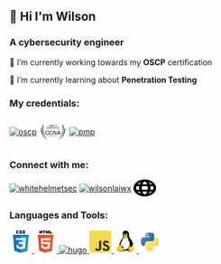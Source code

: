 <h2 align="left">👋 Hi I'm Wilson</h2>
<h3 align="left">A cybersecurity engineer</h3>

🔭 I’m currently working towards my **OSCP** certification

🌱 I’m currently learning about **Penetration Testing**

<h3 align="left">My credentials:</h3>
<p align="left">
  <a href="https://credentials.offsec.com/f3f89865-b1aa-4b65-9cce-c05ec551de98" target="blank"><img align="center" src="https://api.accredible.com/v1/frontend/credential_website_embed_image/badge/161210504" alt="oscp" height="50" width="50" /></a>
  <a href="https://www.credly.com/badges/15de7f43-3b17-4ed9-85f8-cde9ec090c69/public_url" target="blank"><img align="center" src="https://raw.githubusercontent.com/whitehelmetsec/whitehelmetsec/main/assets/ccna_600.png" alt="ccna" height="50" width="50" /></a>
  <a href="https://www.credly.com/badges/b0e8ad6e-113c-4201-a198-b030117eec56/public_url" target="blank"><img align="center" src="https://raw.githubusercontent.com/wilsonlaiwx/wilsonlaiwx/main/assets/pmp-600px.png" alt="pmp" height="50" width="50" /></a>
</p>

<h3 align="left">Connect with me:</h3>
<p align="left">
<a href="https://twitter.com/whitehelmetdev" target="blank"><img align="center" src="https://raw.githubusercontent.com/rahuldkjain/github-profile-readme-generator/master/src/images/icons/Social/twitter.svg" alt="whitehelmetsec" height="30" width="40" /></a>
<a href="https://linkedin.com/in/wilsonlaiwx" target="blank"><img align="center" src="https://raw.githubusercontent.com/rahuldkjain/github-profile-readme-generator/master/src/images/icons/Social/linked-in-alt.svg" alt="wilsonlaiwx" height="30" width="40" /></a>
<a href="https://wilsonlai.com" target="blank"><img align="center" src="https://raw.githubusercontent.com/whitehelmetsec/whitehelmetsec/a175bf542605ef94907b25aad1f4e42912578a70/assets/website-ui-web-svgrepo-com.svg" alt="personal_site" height="30" width="40" /></a>
</p>

<h3 align="left">Languages and Tools:</h3>
<p align="left"> <a href="https://www.w3schools.com/css/" target="_blank" rel="noreferrer"> <img src="https://raw.githubusercontent.com/devicons/devicon/master/icons/css3/css3-original-wordmark.svg" alt="css3" width="40" height="40"/> </a> <a href="https://www.w3.org/html/" target="_blank" rel="noreferrer"> <img src="https://raw.githubusercontent.com/devicons/devicon/master/icons/html5/html5-original-wordmark.svg" alt="html5" width="40" height="40"/> </a> <a href="https://gohugo.io/" target="_blank" rel="noreferrer"> <img src="https://api.iconify.design/logos-hugo.svg" alt="hugo" width="40" height="40"/> </a> <a href="https://developer.mozilla.org/en-US/docs/Web/JavaScript" target="_blank" rel="noreferrer"> <img src="https://raw.githubusercontent.com/devicons/devicon/master/icons/javascript/javascript-original.svg" alt="javascript" width="40" height="40"/> </a> <a href="https://www.linux.org/" target="_blank" rel="noreferrer"> <img src="https://raw.githubusercontent.com/devicons/devicon/master/icons/linux/linux-original.svg" alt="linux" width="40" height="40"/> </a> <a href="https://www.python.org" target="_blank" rel="noreferrer"> <img src="https://raw.githubusercontent.com/devicons/devicon/master/icons/python/python-original.svg" alt="python" width="40" height="40"/> </a> </p>
